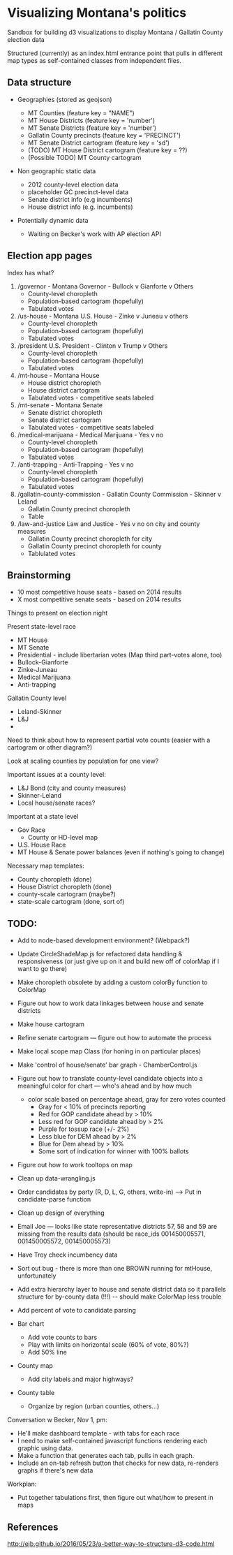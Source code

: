 # Visualizing Montana's politics

Sandbox for building d3 visualizations to display Montana / Gallatin County election data

Structured (currently) as an index.html entrance point that pulls in different map types as self-contained classes from independent files.


## Data structure

- Geographies (stored as geojson)
    + MT Counties (feature key = "NAME")
    + MT House Districts (feature key = 'number')
    + MT Senate Districts (feature key = 'number')
    + Gallatin County precincts (feature key = 'PRECINCT')
    + MT Senate District cartogram (feature key = 'sd')
    + (TODO) MT House District cartogram (feature key = ??)
    + (Possible TODO) MT County cartogram

- Non geographic static data
    + 2012 county-level election data
    + placeholder GC precinct-level data
    + Senate district info (e.g incumbents)
    + House district info (e.g. incumbents)

- Potentially dynamic data
    + Waiting on Becker's work with AP election API

## Election app pages

Index has what?

1. /governor - Montana Governor - Bullock v Gianforte v Others
    - County-level choropleth
    - Population-based cartogram (hopefully)
    - Tabulated votes
2. /us-house - Montana U.S. House - Zinke v Juneau v others
    - County-level choropleth
    - Population-based cartogram (hopefully)
    - Tabulated votes
3. /president U.S. President - Clinton v Trump v Others
    - County-level choropleth
    - Population-based cartogram (hopefully)
    - Tabulated votes
4. /mt-house - Montana House
    - House district choropleth
    - House district cartogram
    - Tabulated votes - competitive seats labeled
5. /mt-senate - Montana Senate
    - Senate district choropleth
    - Senate district cartogram
    - Tabulated votes - competitive seats labeled
6. /medical-marijuana - Medical Marijuana - Yes v no
    - County-level choropleth
    - Population-based cartogram (hopefully)
    - Tabulated votes
7. /anti-trapping - Anti-Trapping - Yes v no
    - County-level choropleth
    - Population-based cartogram (hopefully)
    - Tabulated votes
8. /gallatin-county-commission - Gallatin County Commission - Skinner v Leland
    - Gallatin County precinct choropleth
    - Table
9. /law-and-justice Law and Justice - Yes v no on city and county measures
    - Gallatin County precinct choropleth for city
    - Gallatin County precinct choropleth for county
    - Tablulated votes


## Brainstorming

- 10 most competitive house seats - based on 2014 results
- X most competitive senate seats - based on 2014 results

Things to present on election night

Present state-level race
- MT House 
- MT Senate
- Presidential - include libertarian votes (Map third part-votes alone, too)
- Bullock-Gianforte
- Zinke-Juneau
- Medical Marijuana
- Anti-trapping

Gallatin County level
- Leland-Skinner
- L&J
- 

Need to think about how to represent partial vote counts (easier with a cartogram or other diagram?)

Look at scaling counties by population for one view?

Important issues at a county level:
- L&J Bond (city and county measures)
- Skinner-Leland
- Local house/senate races?

Important at a state level
- Gov Race
    + County or HD-level map
- U.S. House Race
- MT House & Senate power balances (even if nothing's going to change)

Necessary map templates:
- County choropleth (done)
- House District choropleth (done)
- county-scale cartogram (maybe?)
- state-scale cartogram (done, sort of) 



## TODO:
- Add to node-based development environment? (Webpack?)
- Update CircleShadeMap.js for refactored data handling & responsiveness (or just give up on it and build new off of colorMap if I want to go there)
- Make choropleth obsolete by adding a custom colorBy function to ColorMap
- Figure out how to work data linkages between house and senate districts
- Make house cartogram
- Refine senate cartogram — figure out how to automate the process
- Make local scope map Class (for honing in on particular places)
- Make 'control of house/senate' bar graph - ChamberControl.js

- Figure out how to translate county-level candidate objects into a meaningful color for chart — who's ahead and by how much
    + color scale based on percentage ahead, gray for zero votes counted
        * Gray for < 10% of precincts reporting
        * Red for GOP candidate ahead by > 10%
        * Less red for GOP candidate ahead by > 2%
        * Purple for tossup race (+/- 2%)
        * Less blue for DEM ahead by > 2%
        * Blue for Dem ahead by > 10%
        * Some sort of indication for winner with 100% ballots
- Figure out how to work tooltops on map
- Clean up data-wrangling.js
- Order candidates by party (R, D, L, G, others, write-in) --> Put in candidate-parse function
- Clean up design of everything
- Email Joe — looks like state representative districts 57, 58 and 59 are missing from the results data (should be race_ids 001450005571, 001450005572, 001450005573)
- Have Troy check incumbency data
- Sort out bug - there is more than one BROWN running for mtHouse, unfortunately
- Add extra hierarchy layer to house and senate district data so it parallels structure for by-county data (!!!) -- should make ColorMap less trouble
- Add percent of vote to candidate parsing

- Bar chart
    + Add vote counts to bars
    + Play with limits on horizontal scale (60% of vote, 80%?)
    + Add 50% line

- County map
    + Add city labels and major highways?

- County table
    + Organize by region (urban counties, others...)

Conversation w Becker, Nov 1, pm:
- He'll make dashboard template - with tabs for each race
- I need to make self-contained javascript functions rendering each graphic using data.
- Make a function that generates each tab, pulls in each graph.
- Include an on-tab refresh button that checks for new data, re-renders graphs if there's new data

Workplan:
- Put together tabulations first, then figure out what/how to present in maps

## References

http://ejb.github.io/2016/05/23/a-better-way-to-structure-d3-code.html
